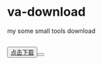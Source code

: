 # va-download
my some small tools download

## <button>[点击下载](https://github.com/vagmr/va-download/releases/download/Tools/ip.exe)<button>
